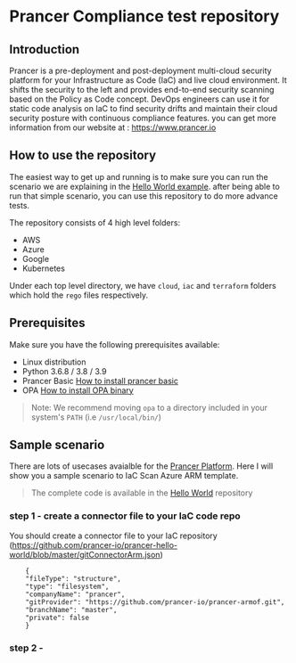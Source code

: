 # Prancer Compliance test repository

## Introduction
Prancer is a pre-deployment and post-deployment multi-cloud security platform for your Infrastructure as Code (IaC) and live cloud environment. It shifts the security to the left and provides end-to-end security scanning based on the Policy as Code concept. DevOps engineers can use it for static code analysis on IaC to find security drifts and maintain their cloud security posture with continuous compliance features. you can get more information from our website at : https://www.prancer.io

## How to use the repository
The easiest way to get up and running is to make sure you can run the scenario we are explaining in the [Hello World example](https://www.prancer.io/guidance/). after being able to run that simple scenario, you can use this repository to do more advance tests.

The repository consists of 4 high level folders:
 - AWS
 - Azure
 - Google
 - Kubernetes

Under each top level directory, we have `cloud`, `iac` and `terraform` folders which hold the `rego` files respectively.

## Prerequisites
Make sure you have the following prerequisites available:
 - Linux distribution
 - Python 3.6.8 / 3.8 / 3.9
 - Prancer Basic [How to install prancer basic](https://docs.prancer.io/installation/)
 - OPA [How to install OPA binary](https://www.openpolicyagent.org/docs/latest/#running-opa)
 > Note: We recommend moving `opa` to a directory included in your system's `PATH` (i.e `/usr/local/bin/`)

 ## Sample scenario
 There are lots of usecases avaialble for the [Prancer Platform](https://www.prancer.io/introduction/?section=use-case-scenarios). Here I will show you a sample scenario to IaC Scan Azure ARM template.

 > The complete code is available in the [Hello World](https://github.com/prancer-io/prancer-hello-world) repository

### step 1 - create a connector file to your IaC code repo
You should create a connector file to your IaC repository (https://github.com/prancer-io/prancer-hello-world/blob/master/gitConnectorArm.json)

```
    {
    "fileType": "structure",
    "type": "filesystem",
    "companyName": "prancer",
    "gitProvider": "https://github.com/prancer-io/prancer-armof.git",
    "branchName": "master",
    "private": false
    }
```

### step 2 - 